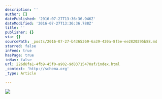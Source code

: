 ```yaml
---
description: ''
author: []
datePublished: '2016-07-27T13:36:36.946Z'
dateModified: '2016-07-27T13:36:36.788Z'
title: ''
publisher: {}
via: {}
sourcePath: _posts/2016-07-27-b4365369-6a39-420a-8f5e-ee2820295b88.md
starred: false
inFeed: true
hasPage: true
inNav: false
url: 226d8fa1-4fb9-45f0-a902-9d83715470af/index.html
_context: 'http://schema.org'
_type: Article

---
```

![](https://the-grid-user-content.s3-us-west-2.amazonaws.com/f59ede65-e694-4a5b-a7ab-deeceefae7c8.jpg)